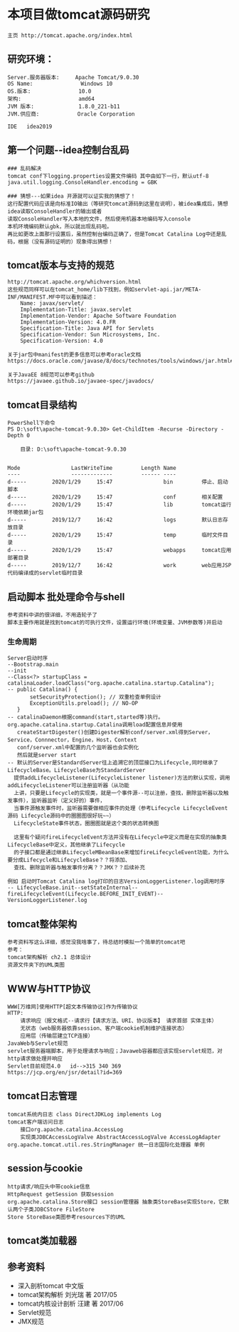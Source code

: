 # 本项目做tomcat源码研究
    主页 http://tomcat.apache.org/index.html
## 研究环境：  

    Server.服务器版本:     Apache Tomcat/9.0.30
    OS Name:               Windows 10
    OS.版本:               10.0
    架构:                  amd64
    JVM 版本:              1.8.0_221-b11
    JVM.供应商:            Oracle Corporation
    
    IDE   idea2019
## 第一个问题--idea控制台乱码
    ### 乱码解决
    tomcat conf下logging.properties设置文件编码 其中由如下一行，默认utf-8
    java.util.logging.ConsoleHandler.encoding = GBK
    
    ### 猜想---如果idea 开源就可以证实我的猜想了！
    这行配置代码应该是向标准IO输出（等研究tomcat源码到这里在说明），被idea集成后，猜想idea读取ConsoleHandler的输出或者
    读取ConsoleHandler写入本地的文件，然后使用机器本地编码写入console
    本机环境编码默认gbk，所以就出现乱码啦。
    再比如更改上面那行设置后，虽然控制台编码正确了，但是Tomcat Catalina Log中还是乱码，根据（没有源码证明的）现象得出猜想！  

## tomcat版本与支持的规范
    http://tomcat.apache.org/whichversion.html
    这些规范同样可以在tomcat_home/lib下找到，例如servlet-api.jar/META-INF/MANIFEST.MF中可以看到描述：
        Name: javax/servlet/
        Implementation-Title: javax.servlet
        Implementation-Vendor: Apache Software Foundation
        Implementation-Version: 4.0.FR
        Specification-Title: Java API for Servlets
        Specification-Vendor: Sun Microsystems, Inc.
        Specification-Version: 4.0
        
    关于jar包中manifest的更多信息可以参考oracle文档
    https://docs.oracle.com/javase/8/docs/technotes/tools/windows/jar.html#BGBFFFGG
    
    关于JavaEE 8规范可以参考github
    https://javaee.github.io/javaee-spec/javadocs/
## tomcat目录结构

    PowerShell下命令
    PS D:\soft\apache-tomcat-9.0.30> Get-ChildItem -Recurse -Directory -Depth 0
    
        目录: D:\soft\apache-tomcat-9.0.30
    
    
    Mode                LastWriteTime         Length Name
    ----                -------------         ------ ----
    d-----        2020/1/29     15:47                bin         停止、启动脚本
    d-----        2020/1/29     15:47                conf        相关配置
    d-----        2020/1/29     15:47                lib         tomcat运行环境依赖jar包
    d-----        2019/12/7     16:42                logs        默认日志存放目录
    d-----        2020/1/29     15:47                temp        临时文件目录
    d-----        2020/1/29     15:47                webapps     tomcat应用部署目录
    d-----        2019/12/7     16:42                work        web应用JSP代码编译成的servlet临时目录

## 启动脚本 批处理命令与shell
    参考资料中讲的很详细，不用造轮子了
    脚本主要作用就是找到tomcat的可执行文件，设置运行环境(环境变量、JVM参数等)并启动
    
### 生命周期
    Server启动时序
    --Bootstrap.main
    --init
    --Class<?> startupClass = catalinaLoader.loadClass("org.apache.catalina.startup.Catalina");
    -- public Catalina() {
           setSecurityProtection(); // 双重检查单例设计
           ExceptionUtils.preload(); // NO-OP
       }
    -- catalinaDaemon根据command(start,started等)执行。org.apache.catalina.startup.Catalina调用load配置信息并使用
       createStartDigester()创建Digester解析conf/server.xml得到Server，Service，Connnector，Engine，Host，Context
       conf/server.xml中配置的几个监听器也会实例化
       然后就是server start
    -- 默认的Server是StandardServer往上追溯它的顶层接口为Lifecycle,同时继承了LifecycleBase。LifecycleBase为StandardServer
      提供addLifecycleListener(LifecycleListener listener)方法的默认实现，调用addLifecycleListener可以注册监听器（从功能
      上讲，只要是Lifecycle的实现类，就是一个事件源--可以注册，查找，删除监听器以及触发事件），监听器监听（定义好的）事件，
      当事件源触发事件时，监听器需要做相应事件的处理（参考Lifecycle LifecycleEvent源码 Lifecycle源码中的圈圈图很好玩~~）
      LifecycleState事件状态，圈圈图就是这个类的状态转换图  
      
      这里有个疑问fireLifecycleEvent方法并没有在Lifecycle中定义而是在实现的抽象类LifecycleBase中定义，其他继承了Lifecycle
      的子接口都是通过继承LifecycleMBeanBase来增加fireLifecycleEvent功能，为什么要分成Lifecycle和LifecycleBase？？将添加、
      查找、删除监听器与触发事件分离？？JMX？？后续补充
     
    例如 启动时Tomcat Catalina log打印的日志VersionLoggerListener.log调用时序
    -- LifecycleBase.init--setStateInternal--fireLifecycleEvent(Lifecycle.BEFORE_INIT_EVENT)--VersionLoggerListener.log 

## tomcat整体架构
    参考资料写这么详细，感觉没我啥事了，待总结时模拟一个简单的tomcat吧
    参考：
    tomcat架构解析 ch2.1 总体设计
    资源文件夹下的UML类图

## WWW与HTTP协议
    WWW[万维网]使用HTTP[超文本传输协议]作为传输协议
    HTTP:
        请求响应（报文格式--请求行【请求方法、URI、协议版本】 请求首部 实体主体）
        无状态（web服务器依靠session、客户端cookie机制维护连接状态）
        应用层（传输层建立TCP连接）
    JavaWeb与Servlet规范
    servlet服务器端脚本，用于处理请求与响应；Javaweb容器都应该实现servlet规范，对http请求做处理并响应
    Servlet目前规范4.0   id-->315 340 369
    https://jcp.org/en/jsr/detail?id=369
## tomcat日志管理
    tomcat系统内日志 class DirectJDKLog implements Log
    tomcat客户端访问日志 
        接口org.apache.catalina.AccessLog 
        实现类JDBCAccessLogValve AbstractAccessLogValve AccessLogAdapter
    org.apache.tomcat.util.res.StringManager 统一日志国际化处理器 单例
## session与cookie
    http请求/响应头中带cookie信息
    HttpRequest getSession 获取session
    org.apache.catalina.Store接口 session管理器 抽象类StoreBase实现Store，它默认两个子类JDBCStore FileStore
    Store StoreBase类图参考resources下的UML
## tomcat类加载器


## 参考资料
* 深入剖析tomcat 中文版
* tomcat架构解析 刘光瑞 著 2017/05 
* tomcat内核设计剖析 汪建 著 2017/06
* Servlet规范
* JMX规范

